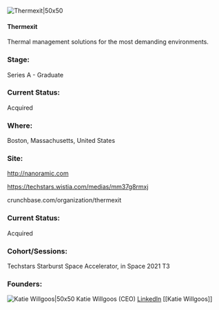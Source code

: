 

![Thermexit|50x50](https://apimg.techstars.com/connect/images/image_files/60b7d34681a68a0007f245fd/original/thermexitSquare.jpg)

#### Thermexit
Thermal management solutions for the most demanding environments.

### Stage: 
Series A - Graduate 

### Current Status: 
Acquired

### Where:
Boston, Massachusetts, United States

### Site:
http://nanoramic.com

https://techstars.wistia.com/medias/mm37g8rmxj

crunchbase.com/organization/thermexit

### Current Status: 
Acquired

### Cohort/Sessions: 
Techstars Starburst Space Accelerator, in Space 2021 T3

### Founders: 

![Katie Willgoos|50x50](https://www.f6s.com/images/profile-placeholder-user.jpg) Katie Willgoos (CEO) [LinkedIn](https://linkedin.com/in/katiewillgoos) [[Katie Willgoos]]


